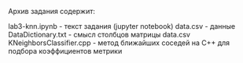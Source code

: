 Архив задания содержит: 

lab3-knn.ipynb - текст задания (jupyter notebook) 
data.csv - данные 
DataDictionary.txt - смысл столбцов матрицы data.csv
KNeighborsClassifier.cpp - метод ближайших соседей на C++ для подбора коэффициентов метрики

